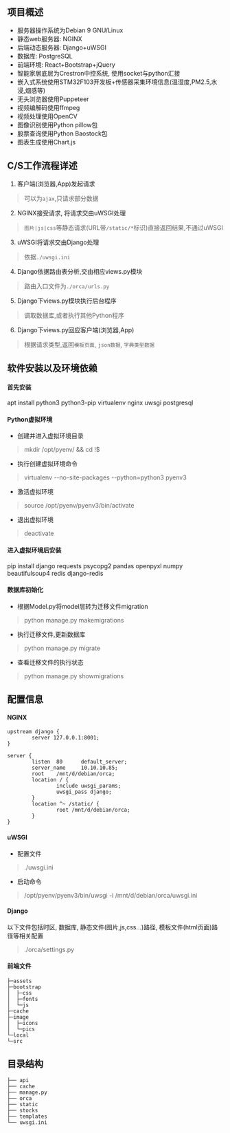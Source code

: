 ## 项目概述
* 服务器操作系统为Debian 9 GNU/Linux
* 静态web服务器:       NGINX
* 后端动态服务器:       Django+uWSGI
* 数据库:              PostgreSQL
* 前端环境:            React+Bootstrap+jQuery
* 智能家居底层为Crestron中控系统, 使用socket与python汇接
* 嵌入式系统使用STM32F103开发板+传感器采集环境信息(温湿度,PM2.5,水浸,烟感等)
* 无头浏览器使用Puppeteer
* 视频编解码使用ffmpeg
* 视频处理使用OpenCV
* 图像识别使用Python pillow包
* 股票查询使用Python Baostock包
* 图表生成使用Chart.js

## C/S工作流程详述
1. 客户端(浏览器,App)发起请求
>可以为`ajax`,只请求部分数据
2. NGINX接受请求, 将请求交由uWSGI处理
>`图片|js|css`等静态请求(URL带`/static/*`标识)直接返回结果,不通过uWSGI
3. uWSGI将请求交由Django处理
>依据`./uwsgi.ini`
4. Django依据路由表分析,交由相应views.py模块
>路由入口文件为`./orca/urls.py`
5. Django下views.py模块执行后台程序
>调取数据库,或者执行其他Python程序
6. Django下views.py回应客户端(浏览器,App)
>根据请求类型,返回`模板页面`, `json数据`, `字典类型数据`

## 软件安装以及环境依赖
#### 首先安装
apt install python3 python3-pip virtualenv nginx uwsgi postgresql

#### Python虚拟环境
* 创建并进入虚拟环境目录
>mkdir /opt/pyenv/ && cd !$
* 执行创建虚拟环境命令
>virtualenv  --no-site-packages --python=python3 pyenv3
* 激活虚拟环境
>source /opt/pyenv/pyenv3/bin/activate
* 退出虚拟环境
>deactivate

#### 进入虚拟环境后安装
pip install django requests psycopg2 pandas openpyxl numpy beautifulsoup4 redis django-redis

#### 数据库初始化
* 根据Model.py将model层转为迁移文件migration
>python manage.py makemigrations
* 执行迁移文件,更新数据库
>python manage.py migrate
* 查看迁移文件的执行状态
>python manage.py showmigrations

## 配置信息
#### NGINX
```
upstream django {
        server 127.0.0.1:8001;
}

server {
        listen  80      default_server;
        server_name     10.10.10.85;
        root    /mnt/d/debian/orca;
        location / {
                include uwsgi_params;
                uwsgi_pass django;
        }
        location ^~ /static/ {
                root /mnt/d/debian/orca;
        }
}
```        
#### uWSGI 
* 配置文件
> ./uwsgi.ini
* 启动命令
> /opt/pyenv/pyenv3/bin/uwsgi -i  /mnt/d/debian/orca/uwsgi.ini        

#### Django
以下文件包括时区, 数据库, 静态文件(图片,js,css...)路径, 模板文件(html页面)路径等相关配置
>./orca/settings.py

#### 前端文件
```
├─assets
├─bootstrap
│  ├─css
│  ├─fonts
│  └─js
├─cache
├─image
│  ├─icons
│  └─pics
└─local
└─src
```
## 目录结构
```
├── api
├── cache
├── manage.py
├── orca
├── static
├── stocks
├── templates
└── uwsgi.ini
```
